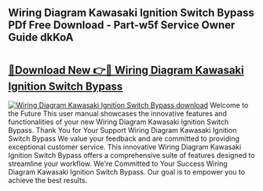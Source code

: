 ## Wiring Diagram Kawasaki Ignition Switch Bypass PDf Free Download - Part-w5f Service Owner Guide dkKoA

# <h2><a href="http://dfswoa.blite.top/?on=Wiring+Diagram+Kawasaki+Ignition+Switch+Bypass">🔗Download New 👉🔴 Wiring Diagram Kawasaki Ignition Switch Bypass</a></h2>

[![Wiring Diagram Kawasaki Ignition Switch Bypass download](https://i.imgur.com/lujVjoI.png)](http://dfswoa.blite.top/?on=Wiring+Diagram+Kawasaki+Ignition+Switch+Bypass)
Welcome to the Future This user manual showcases the innovative features and functionalities of your new Wiring Diagram Kawasaki Ignition Switch Bypass. Thank You for Your Support Wiring Diagram Kawasaki Ignition Switch Bypass We value your feedback and are committed to providing exceptional customer service. This innovative Wiring Diagram Kawasaki Ignition Switch Bypass offers a comprehensive suite of features designed to streamline your workflow. We're Committed to Your Success Wiring Diagram Kawasaki Ignition Switch Bypass. Our goal is to empower you to achieve the best results.

